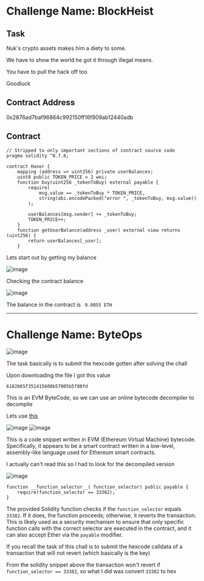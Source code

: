 # Challenge Name: BlockHeist

## Task

Nuk's crypto assets makes him a diety to some.
 
We have to show the world he got it through illegal means.
 
You have to pull the hack off too
 
Goodluck
 
## Contract Address  
 
0x2876ad7baf96864c992150ff16f909ab12440adb 

 
## Contract

```sol
// Stripped to only important sections of contract source code
pragma solidity ^0.7.6;

contract Haxor {
    mapping (address => uint256) private userBalances;
    uint8 public TOKEN_PRICE = 2 wei;
    function buy(uint256 _tokenToBuy) external payable {
        require(
            msg.value == _tokenToBuy * TOKEN_PRICE, 
            string(abi.encodePacked("error ", _tokenToBuy, msg.value))
        );

        userBalances[msg.sender] += _tokenToBuy;
        TOKEN_PRICE++;
    }
    function getUserBalance(address _user) external view returns (uint256) {
        return userBalances[_user];
    }
```

Lets start out by getting my balance 

![image](https://github.com/user-attachments/assets/c23e017b-8a1f-4bda-b086-0c967176d343)

Checking the contract balance

![image](https://github.com/user-attachments/assets/18d6dcfb-5240-416e-806a-4688e4b89d4a)

The balance in the contract is ` 0.0055 ETH`

--------------------

# Challenge Name: ByteOps

![image](https://github.com/user-attachments/assets/50f367dd-1c05-474f-b98f-83e7f53ff827)

The task basically is to submit the hexcode gotten after solving the chall

Upon downloading the file I got this value

```
6182665f351415600b57005b5f80fd
```
This is an EVM ByteCode, so we can use an online bytecode decompiler to decompile

Lets use [this](https://ethervm.io/decompile)

![image](https://github.com/user-attachments/assets/144f4474-124d-4c5c-9c3b-7159fb09b9e5)
![image](https://github.com/user-attachments/assets/ec44b445-c69d-4804-9bed-c63f5d4448ae)

This is a code snippet written in EVM (Ethereum Virtual Machine) bytecode. Specifically, it appears to be a smart contract written in a low-level, assembly-like language used for Ethereum smart contracts.

I actually can't read this so I had to look for the decompiled version

![image](https://github.com/user-attachments/assets/6b550559-1373-4871-82cd-c9293ee1820f)

```sol
function __function_selector__( function_selector) public payable { 
    require(function_selector == 33382);
}
```
The provided Solidity function checks if the `function_selector` equals `33382`. If it does, the function proceeds; otherwise, it reverts the transaction. This is likely used as a security mechanism to ensure that only specific function calls with the correct selector are executed in the contract, and it can also accept Ether via the `payable` modifier.

If you recall the task of this chall is to submit the hexcode calldata of a transaction that will not revert (which basically is the key)

From the solidity snippet above the transaction won't revert if `function_selector == 33382`, so what I did was convert `33382` to hex














